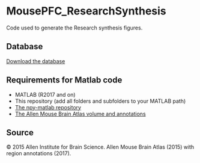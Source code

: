 # MousePFC_ResearchSynthesis
Code used to generate the Research synthesis figures.

## Database
[Download the database](https://carlenlab.org/data-protected/)

## Requirements for Matlab code
- MATLAB (R2017 and on)
- This repository (add all folders and subfolders to your MATLAB path)
- [The npy-matlab repository](http://github.com/kwikteam/npy-matlab)
- [The Allen Mouse Brain Atlas volume and annotations](http://download.alleninstitute.org/informatics-archive/current-release/mouse_ccf/)

## Source
© 2015 Allen Institute for Brain Science. Allen Mouse Brain Atlas (2015) with region annotations (2017).


